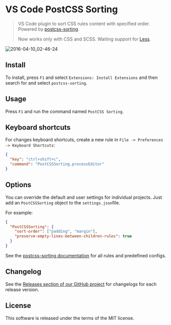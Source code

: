 # VS Code Post​CSS Sorting

> VS Code plugin to sort CSS rules content with specified order. Powered by [postcss-sorting](https://github.com/hudochenkov/postcss-sorting).
>
> Now works only with CSS and SCSS. Waiting support for [Less](https://github.com/webschik/postcss-less).

![2016-04-10_02-46-24](https://cloud.githubusercontent.com/assets/7034281/14407132/77dd07c4-fec6-11e5-8361-a47af434459c.gif)

## Install

To install, press `F1` and select `Extensions: Install Extensions` and then search for and select `postcss-sorting`.

## Usage

Press `F1` and run the command named `Post​CSS Sorting`.

## Keyboard shortcuts

For changes keyboard shortcuts, create a new rule in `File -> Preferences -> Keyboard Shortcuts`:

```json
{
  "key": "ctrl+shift+c",
  "command": "PostCSSSorting.processEditor"
}
```

## Options

You can override the default and user settings for individual projects. Just add an `PostCSSSorting` object to the `settings.json`file.

For example:

```json
{
  "PostCSSSorting": {
    "sort-order": ["padding", "margin"],
    "preserve-empty-lines-between-children-rules": true
  }
}
```

See the [postcss-sorting documentation](https://github.com/hudochenkov/postcss-sorting#options) for all rules and predefined configs.

## Changelog

See the [Releases section of our GitHub project](https://github.com/mrmlnc/vscode-postcss-sorting/releases) for changelogs for each release version.

## License

This software is released under the terms of the MIT license.
